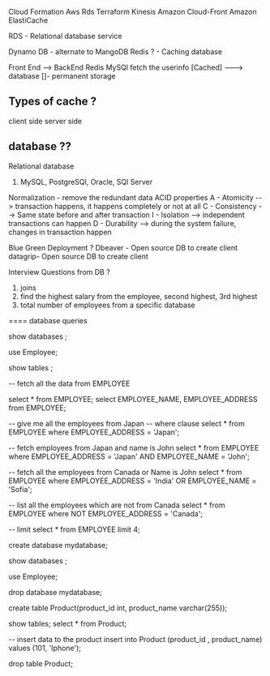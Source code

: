 Cloud Formation
Aws Rds
Terraform
Kinesis
Amazon Cloud-Front
Amazon ElastiCache


RDS - Relational database service

Dynamo DB - alternate to MangoDB
Redis ? - Caching database

Front End --> BackEnd 
                     Redis         MySQl
fetch the userinfo [Cached] ---> database []- permanent storage

## Types of cache ?
client side
server side

## database ??
Relational database
1. MySQL, PostgreSQl, Oracle, SQl Server

Normalization - remove the redundant data
ACID properties 
A - Atomicity --> transaction happens, it happens completely or not at all
C - Consistency --> Same state before and after transaction
I - Isolation --> independent transactions can happen
D - Durability --> during the system failure, changes in transaction happen


Blue Green Deployment ?
Dbeaver - Open source DB to create client
datagrip- Open source DB to create client


Interview Questions from DB ?
1. joins
2. find the highest salary from the employee, second highest, 3rd highest
3. total number of employees from a specific database


==== database queries

show databases ;

use Employee;

show tables ;

-- fetch all the data from EMPLOYEE

select * from EMPLOYEE; select EMPLOYEE_NAME, EMPLOYEE_ADDRESS from EMPLOYEE;

-- give me all the employees from Japan -- where clause select * from EMPLOYEE where EMPLOYEE_ADDRESS = 'Japan';

-- fetch employees from Japan and name is John select * from EMPLOYEE where EMPLOYEE_ADDRESS = 'Japan' AND EMPLOYEE_NAME = 'John';

-- fetch all the employees from Canada or Name is John select * from EMPLOYEE where EMPLOYEE_ADDRESS = 'India' OR EMPLOYEE_NAME = 'Sofia';

-- list all the employees which are not from Canada select * from EMPLOYEE where NOT EMPLOYEE_ADDRESS = 'Canada';

-- limit select * from EMPLOYEE limit 4;

create database mydatabase;

show databases ;

use Employee;

drop database mydatabase;

create table Product(product_id int, product_name varchar(255));

show tables; select * from Product;

-- insert data to the product insert into Product (product_id , product_name) values (101, 'Iphone');

drop table Product;